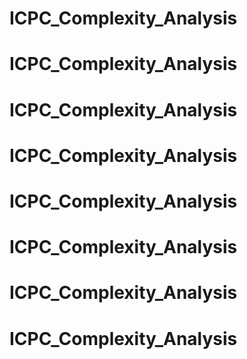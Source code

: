 # ICPC_Complexity_Analysis
# ICPC_Complexity_Analysis
# ICPC_Complexity_Analysis
# ICPC_Complexity_Analysis
# ICPC_Complexity_Analysis
# ICPC_Complexity_Analysis
# ICPC_Complexity_Analysis
# ICPC_Complexity_Analysis
